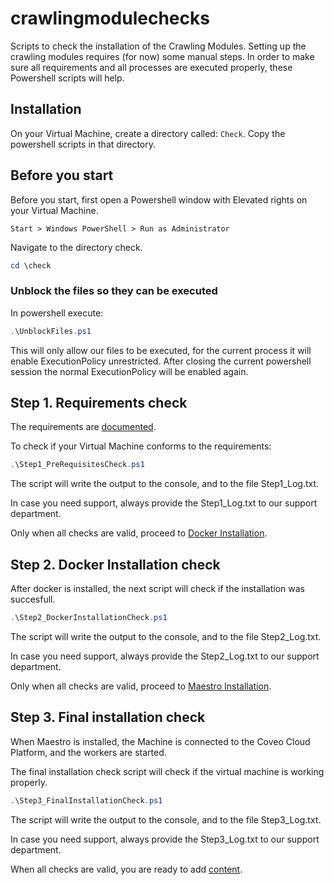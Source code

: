 # crawlingmodulechecks
Scripts to check the installation of the Crawling Modules.
Setting up the crawling modules requires (for now) some manual steps. In order to make sure all requirements and all processes are executed properly, these Powershell scripts will help.

## Installation
On your Virtual Machine, create a directory called: ```Check```.
Copy the powershell scripts in that directory.

## Before you start
Before you start, first open a Powershell window with Elevated rights on your Virtual Machine.
```
Start > Windows PowerShell > Run as Administrator
```
Navigate to the directory check.
```powershell
cd \check
```

### Unblock the files so they can be executed
In powershell execute:
```powershell
.\UnblockFiles.ps1
```
This will only allow our files to be executed, for the current process it will enable ExecutionPolicy unrestricted. After closing the current powershell session the normal ExecutionPolicy will be enabled again.

## Step 1. Requirements check
The requirements are [documented](https://docs.coveo.com/en/23/cloud-v2-developers/requirements).

To check if your Virtual Machine conforms to the requirements:
```powershell
.\Step1_PreRequisitesCheck.ps1
```

The script will write the output to the console, and to the file Step1_Log.txt.

In case you need support, always provide the Step1_Log.txt to our support department.


Only when all checks are valid, proceed to [Docker Installation](https://docs.coveo.com/en/96/cloud-v2-developers/installing-docker#installing-docker-enterprise-edition).

## Step 2. Docker Installation check
After docker is installed, the next script will check if the installation was succesfull.
```powershell
.\Step2_DockerInstallationCheck.ps1
```

The script will write the output to the console, and to the file Step2_Log.txt.

In case you need support, always provide the Step2_Log.txt to our support department.


Only when all checks are valid, proceed to [Maestro Installation](https://docs.coveo.com/en/71/cloud-v2-developers/installing-maestro).

## Step 3. Final installation check
When Maestro is installed, the Machine is connected to the Coveo Cloud Platform, and the workers are started.

The final installation check script will check if the virtual machine is working properly.
```powershell
.\Step3_FinalInstallationCheck.ps1
```

The script will write the output to the console, and to the file Step3_Log.txt.

In case you need support, always provide the Step3_Log.txt to our support department.

When all checks are valid, you are ready to add [content](https://docs.coveo.com/en/170/cloud-v2-developers/creating-a-crawling-module-source).

